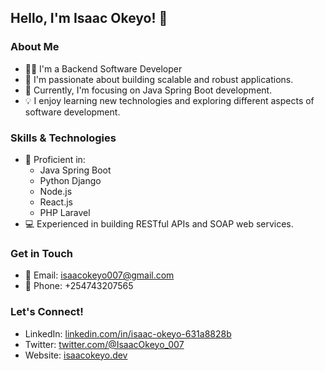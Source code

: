 ## Hello, I'm Isaac Okeyo! 👋

### About Me
- 👨‍💻 I'm a Backend Software Developer
- 👀 I'm passionate about building scalable and robust applications.
- 🌱 Currently, I'm focusing on Java Spring Boot development.
- 💡 I enjoy learning new technologies and exploring different aspects of software development.
 ### Skills & Technologies
- 💼 Proficient in: 
  - Java Spring Boot
  - Python Django
  - Node.js
  - React.js
  - PHP Laravel
- 💻 Experienced in building RESTful APIs and SOAP web services.

### Get in Touch
- 📧 Email: isaacokeyo007@gmail.com
- 📱 Phone: +254743207565

### Let's Connect!
- LinkedIn: [linkedin.com/in/isaac-okeyo-631a8828b](https://www.linkedin.com/in/isaac-okeyo-631a8828b/)
- Twitter: [twitter.com/@IsaacOkeyo_007](https://twitter.com/@IsaacOkeyo_007)
- Website: [isaacokeyo.dev](https://isaacokeyo.dev)

<!---
isaacokeyo/isaacokeyo is a ✨ special ✨ repository because its `README.md` (this file) appears on your GitHub profile.
You can click the Preview link to take a look at your changes.
--->
